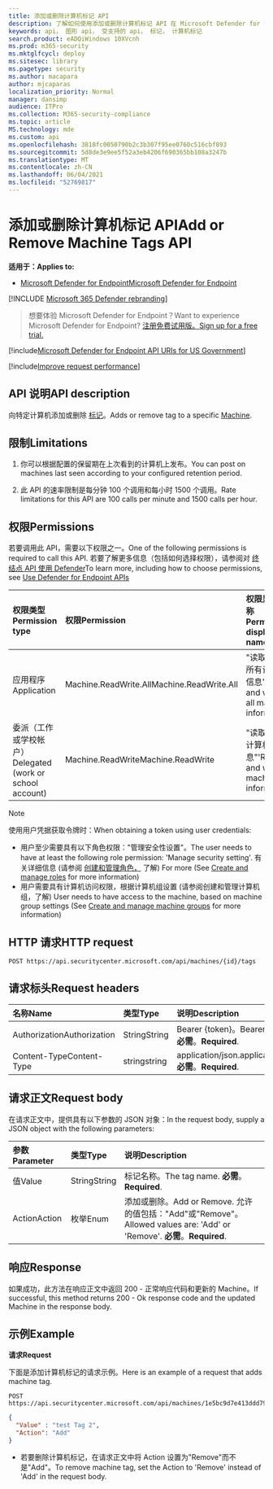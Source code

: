 ```yaml
---
title: 添加或删除计算机标记 API
description: 了解如何使用添加或删除计算机标记 API 在 Microsoft Defender for Endpoint 中添加或删除计算机标记。
keywords: api， 图形 api， 受支持的 api， 标记， 计算机标记
search.product: eADQiWindows 10XVcnh
ms.prod: m365-security
ms.mktglfcycl: deploy
ms.sitesec: library
ms.pagetype: security
ms.author: macapara
author: mjcaparas
localization_priority: Normal
manager: dansimp
audience: ITPro
ms.collection: M365-security-compliance
ms.topic: article
MS.technology: mde
ms.custom: api
ms.openlocfilehash: 3818fc0050790b2c3b307f95ee0760c516cbf893
ms.sourcegitcommit: 5d8de3e9ee5f52a3eb4206f690365bb108a3247b
ms.translationtype: MT
ms.contentlocale: zh-CN
ms.lasthandoff: 06/04/2021
ms.locfileid: "52769817"
---
```

# <a name="add-or-remove-machine-tags-api"></a><span data-ttu-id="79f6f-104">添加或删除计算机标记 API</span><span class="sxs-lookup"><span data-stu-id="79f6f-104">Add or Remove Machine Tags API</span></span>

<span data-ttu-id="79f6f-105">**适用于：**</span><span class="sxs-lookup"><span data-stu-id="79f6f-105">**Applies to:**</span></span>

- [<span data-ttu-id="79f6f-106">Microsoft Defender for Endpoint</span><span class="sxs-lookup"><span data-stu-id="79f6f-106">Microsoft Defender for Endpoint</span></span>](https://go.microsoft.com/fwlink/p/?linkid=2154037)

[!INCLUDE [Microsoft 365 Defender rebranding](../../includes/microsoft-defender.md)]

> <span data-ttu-id="79f6f-107">想要体验 Microsoft Defender for Endpoint？</span><span class="sxs-lookup"><span data-stu-id="79f6f-107">Want to experience Microsoft Defender for Endpoint?</span></span> [<span data-ttu-id="79f6f-108">注册免费试用版。</span><span class="sxs-lookup"><span data-stu-id="79f6f-108">Sign up for a free trial.</span></span>](https://www.microsoft.com/microsoft-365/windows/microsoft-defender-atp?ocid=docs-wdatp-exposedapis-abovefoldlink) 

[!include[Microsoft Defender for Endpoint API URIs for US Government](../../includes/microsoft-defender-api-usgov.md)]

[!include[Improve request performance](../../includes/improve-request-performance.md)]

## <a name="api-description"></a><span data-ttu-id="79f6f-109">API 说明</span><span class="sxs-lookup"><span data-stu-id="79f6f-109">API description</span></span>

<span data-ttu-id="79f6f-110">向特定计算机添加或删除 [标记](machine.md)。</span><span class="sxs-lookup"><span data-stu-id="79f6f-110">Adds or remove tag to a specific [Machine](machine.md).</span></span>

## <a name="limitations"></a><span data-ttu-id="79f6f-111">限制</span><span class="sxs-lookup"><span data-stu-id="79f6f-111">Limitations</span></span>

1. <span data-ttu-id="79f6f-112">你可以根据配置的保留期在上次看到的计算机上发布。</span><span class="sxs-lookup"><span data-stu-id="79f6f-112">You can post on machines last seen according to your configured retention period.</span></span>

2. <span data-ttu-id="79f6f-113">此 API 的速率限制是每分钟 100 个调用和每小时 1500 个调用。</span><span class="sxs-lookup"><span data-stu-id="79f6f-113">Rate limitations for this API are 100 calls per minute and 1500 calls per hour.</span></span>


## <a name="permissions"></a><span data-ttu-id="79f6f-114">权限</span><span class="sxs-lookup"><span data-stu-id="79f6f-114">Permissions</span></span>

<span data-ttu-id="79f6f-115">若要调用此 API，需要以下权限之一。</span><span class="sxs-lookup"><span data-stu-id="79f6f-115">One of the following permissions is required to call this API.</span></span> <span data-ttu-id="79f6f-116">若要了解更多信息（包括如何选择权限），请参阅对 [终结点 API 使用 Defender](apis-intro.md)</span><span class="sxs-lookup"><span data-stu-id="79f6f-116">To learn more, including how to choose permissions, see [Use Defender for Endpoint APIs](apis-intro.md)</span></span>

<span data-ttu-id="79f6f-117">权限类型</span><span class="sxs-lookup"><span data-stu-id="79f6f-117">Permission type</span></span> |    <span data-ttu-id="79f6f-118">权限</span><span class="sxs-lookup"><span data-stu-id="79f6f-118">Permission</span></span>    |    <span data-ttu-id="79f6f-119">权限显示名称</span><span class="sxs-lookup"><span data-stu-id="79f6f-119">Permission display name</span></span>
:---|:---|:---
<span data-ttu-id="79f6f-120">应用程序</span><span class="sxs-lookup"><span data-stu-id="79f6f-120">Application</span></span> |    <span data-ttu-id="79f6f-121">Machine.ReadWrite.All</span><span class="sxs-lookup"><span data-stu-id="79f6f-121">Machine.ReadWrite.All</span></span> |    <span data-ttu-id="79f6f-122">"读取和写入所有计算机信息"</span><span class="sxs-lookup"><span data-stu-id="79f6f-122">'Read and write all machine information'</span></span>
<span data-ttu-id="79f6f-123">委派（工作或学校帐户）</span><span class="sxs-lookup"><span data-stu-id="79f6f-123">Delegated (work or school account)</span></span> | <span data-ttu-id="79f6f-124">Machine.ReadWrite</span><span class="sxs-lookup"><span data-stu-id="79f6f-124">Machine.ReadWrite</span></span> | <span data-ttu-id="79f6f-125">"读取和写入计算机信息"</span><span class="sxs-lookup"><span data-stu-id="79f6f-125">'Read and write machine information'</span></span>

>[!Note]
> <span data-ttu-id="79f6f-126">使用用户凭据获取令牌时：</span><span class="sxs-lookup"><span data-stu-id="79f6f-126">When obtaining a token using user credentials:</span></span>
>
>- <span data-ttu-id="79f6f-127">用户至少需要具有以下角色权限："管理安全性设置"。</span><span class="sxs-lookup"><span data-stu-id="79f6f-127">The user needs to have at least the following role permission: 'Manage security setting'.</span></span> <span data-ttu-id="79f6f-128">有关详细信息 (请参阅 [创建和管理角色，](user-roles.md) 了解) </span><span class="sxs-lookup"><span data-stu-id="79f6f-128">For more  (See [Create and manage roles](user-roles.md) for more information)</span></span>
>- <span data-ttu-id="79f6f-129">用户需要具有计算机访问权限，根据计算机组设置 (请参阅创建和管理计算机组，了解[](machine-groups.md)) </span><span class="sxs-lookup"><span data-stu-id="79f6f-129">User needs to have access to the machine, based on machine group settings (See [Create and manage machine groups](machine-groups.md) for more information)</span></span>

## <a name="http-request"></a><span data-ttu-id="79f6f-130">HTTP 请求</span><span class="sxs-lookup"><span data-stu-id="79f6f-130">HTTP request</span></span>

```http
POST https://api.securitycenter.microsoft.com/api/machines/{id}/tags
```

## <a name="request-headers"></a><span data-ttu-id="79f6f-131">请求标头</span><span class="sxs-lookup"><span data-stu-id="79f6f-131">Request headers</span></span>

<span data-ttu-id="79f6f-132">名称</span><span class="sxs-lookup"><span data-stu-id="79f6f-132">Name</span></span> | <span data-ttu-id="79f6f-133">类型</span><span class="sxs-lookup"><span data-stu-id="79f6f-133">Type</span></span> | <span data-ttu-id="79f6f-134">说明</span><span class="sxs-lookup"><span data-stu-id="79f6f-134">Description</span></span>
:---|:---|:---
<span data-ttu-id="79f6f-135">Authorization</span><span class="sxs-lookup"><span data-stu-id="79f6f-135">Authorization</span></span> | <span data-ttu-id="79f6f-136">String</span><span class="sxs-lookup"><span data-stu-id="79f6f-136">String</span></span> | <span data-ttu-id="79f6f-137">Bearer {token}。</span><span class="sxs-lookup"><span data-stu-id="79f6f-137">Bearer {token}.</span></span> <span data-ttu-id="79f6f-138">**必需**。</span><span class="sxs-lookup"><span data-stu-id="79f6f-138">**Required**.</span></span>
<span data-ttu-id="79f6f-139">Content-Type</span><span class="sxs-lookup"><span data-stu-id="79f6f-139">Content-Type</span></span> | <span data-ttu-id="79f6f-140">string</span><span class="sxs-lookup"><span data-stu-id="79f6f-140">string</span></span> | <span data-ttu-id="79f6f-141">application/json.</span><span class="sxs-lookup"><span data-stu-id="79f6f-141">application/json.</span></span> <span data-ttu-id="79f6f-142">**必需**。</span><span class="sxs-lookup"><span data-stu-id="79f6f-142">**Required**.</span></span>

## <a name="request-body"></a><span data-ttu-id="79f6f-143">请求正文</span><span class="sxs-lookup"><span data-stu-id="79f6f-143">Request body</span></span>

<span data-ttu-id="79f6f-144">在请求正文中，提供具有以下参数的 JSON 对象：</span><span class="sxs-lookup"><span data-stu-id="79f6f-144">In the request body, supply a JSON object with the following parameters:</span></span>

<span data-ttu-id="79f6f-145">参数</span><span class="sxs-lookup"><span data-stu-id="79f6f-145">Parameter</span></span> |    <span data-ttu-id="79f6f-146">类型</span><span class="sxs-lookup"><span data-stu-id="79f6f-146">Type</span></span>    | <span data-ttu-id="79f6f-147">说明</span><span class="sxs-lookup"><span data-stu-id="79f6f-147">Description</span></span>
:---|:---|:---
<span data-ttu-id="79f6f-148">值</span><span class="sxs-lookup"><span data-stu-id="79f6f-148">Value</span></span> |    <span data-ttu-id="79f6f-149">String</span><span class="sxs-lookup"><span data-stu-id="79f6f-149">String</span></span> |    <span data-ttu-id="79f6f-150">标记名称。</span><span class="sxs-lookup"><span data-stu-id="79f6f-150">The tag name.</span></span> <span data-ttu-id="79f6f-151">**必需**。</span><span class="sxs-lookup"><span data-stu-id="79f6f-151">**Required**.</span></span>
<span data-ttu-id="79f6f-152">Action</span><span class="sxs-lookup"><span data-stu-id="79f6f-152">Action</span></span>    | <span data-ttu-id="79f6f-153">枚举</span><span class="sxs-lookup"><span data-stu-id="79f6f-153">Enum</span></span> |    <span data-ttu-id="79f6f-154">添加或删除。</span><span class="sxs-lookup"><span data-stu-id="79f6f-154">Add or Remove.</span></span> <span data-ttu-id="79f6f-155">允许的值包括："Add"或"Remove"。</span><span class="sxs-lookup"><span data-stu-id="79f6f-155">Allowed values are: 'Add' or 'Remove'.</span></span> <span data-ttu-id="79f6f-156">**必需**。</span><span class="sxs-lookup"><span data-stu-id="79f6f-156">**Required**.</span></span>


## <a name="response"></a><span data-ttu-id="79f6f-157">响应</span><span class="sxs-lookup"><span data-stu-id="79f6f-157">Response</span></span>

<span data-ttu-id="79f6f-158">如果成功，此方法在响应正文中返回 200 - 正常响应代码和更新的 Machine。</span><span class="sxs-lookup"><span data-stu-id="79f6f-158">If successful, this method returns 200 - Ok response code and the updated Machine in the response body.</span></span>

## <a name="example"></a><span data-ttu-id="79f6f-159">示例</span><span class="sxs-lookup"><span data-stu-id="79f6f-159">Example</span></span>

<span data-ttu-id="79f6f-160">**请求**</span><span class="sxs-lookup"><span data-stu-id="79f6f-160">**Request**</span></span>

<span data-ttu-id="79f6f-161">下面是添加计算机标记的请求示例。</span><span class="sxs-lookup"><span data-stu-id="79f6f-161">Here is an example of a request that adds machine tag.</span></span>

```http
POST https://api.securitycenter.microsoft.com/api/machines/1e5bc9d7e413ddd7902c2932e418702b84d0cc07/tags
```

```json
{
  "Value" : "test Tag 2",
  "Action": "Add"
}
```

- <span data-ttu-id="79f6f-162">若要删除计算机标记，在请求正文中将 Action 设置为"Remove"而不是"Add"。</span><span class="sxs-lookup"><span data-stu-id="79f6f-162">To remove machine tag, set the Action to 'Remove' instead of 'Add' in the request body.</span></span>
